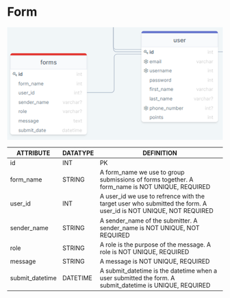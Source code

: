 # Form

![forms](./img/forms.png)

| ATTRIBUTE | DATATYPE | DEFINITION |
| --- | --- | --- |
| id | INT | PK |
| form\_name | STRING | A form\_name we use to group submissions of forms together. A form\_name is NOT UNIQUE, REQUIRED |
| user\_id | INT | A user\_id we use to refrence with the target user who submitted the form. A user\_id is NOT UNIQUE, NOT REQUIRED |
| sender\_name | STRING | A sender\_name of the submitter. A sender\_name is NOT UNIQUE, NOT REQUIRED |
| role | STRING | A role is the purpose of the message. A role is NOT UNIQUE, REQUIRED |
| message | STRING | A message is NOT UNIQUE, REQUIRED |
| submit\_datetime | DATETIME | A submit\_datetime is the datetime when a user submitted the form. A submit\_datetime is UNIQUE, REQUIRED |
